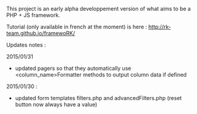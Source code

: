 This project is an early alpha developpement version of what aims to be a PHP + JS framework.

Tutorial (only available in french at the moment) is here : http://rk-team.github.io/framewoRK/



Updates notes :

2015/01/31
- updated pagers so that they automatically use <column_name>Formatter methods to output column data if defined


2015/01/30 :
- updated form templates filters.php and advancedFilters.php (reset button now always have a value)
